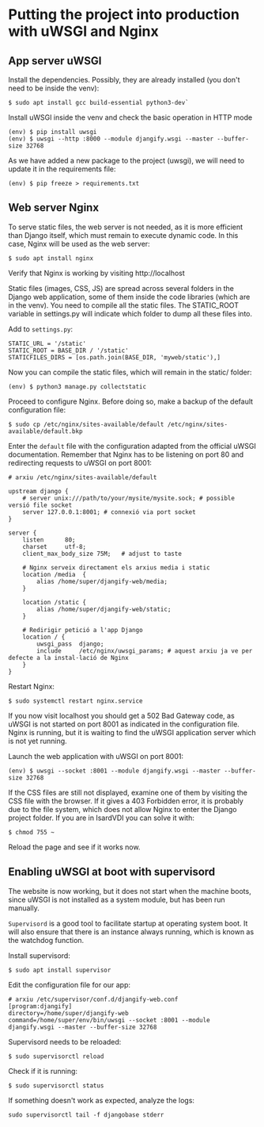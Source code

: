 # Putting the project into production with uWSGI and Nginx

## App server uWSGI

Install the dependencies. Possibly, they are already installed (you don't need to be inside the venv):

```
$ sudo apt install gcc build-essential python3-dev`
```

Install uWSGI inside the venv and check the basic operation in HTTP mode

```
(env) $ pip install uwsgi
(env) $ uwsgi --http :8000 --module djangify.wsgi --master --buffer-size 32768
```

As we have added a new package to the project (uwsgi), we will need to update it in the requirements file:

```
(env) $ pip freeze > requirements.txt
```

## Web server Nginx

To serve static files, the web server is not needed, as it is more efficient than Django itself, which must remain to execute dynamic code. In this case, Nginx will be used as the web server:

```
$ sudo apt install nginx
```

Verify that Nginx is working by visiting http://localhost

Static files (images, CSS, JS) are spread across several folders in the Django web application, some of them inside the code libraries (which are in the venv). You need to compile all the static files. The STATIC_ROOT variable in settings.py will indicate which folder to dump all these files into.

Add to `settings.py`:

```
STATIC_URL = '/static'
STATIC_ROOT = BASE_DIR / '/static'
STATICFILES_DIRS = [os.path.join(BASE_DIR, 'myweb/static'),]
```

Now you can compile the static files, which will remain in the static/ folder:

```
(env) $ python3 manage.py collectstatic
```

Proceed to configure Nginx. Before doing so, make a backup of the default configuration file:

```
$ sudo cp /etc/nginx/sites-available/default /etc/nginx/sites-available/default.bkp
```

Enter the `default` file with the configuration adapted from the official uWSGI documentation. Remember that Nginx has to be listening on port 80 and redirecting requests to uWSGI on port 8001:

```
# arxiu /etc/nginx/sites-available/default

upstream django {
    # server unix:///path/to/your/mysite/mysite.sock; # possible versió file socket
    server 127.0.0.1:8001; # connexió via port socket
}
 
server {
    listen      80;
    charset     utf-8;
    client_max_body_size 75M;   # adjust to taste

    # Nginx serveix directament els arxius media i static
    location /media  {
        alias /home/super/djangify-web/media;
    }
 
    location /static {
        alias /home/super/djangify-web/static;
    }

    # Redirigir petició a l'app Django
    location / {
        uwsgi_pass  django;
        include     /etc/nginx/uwsgi_params; # aquest arxiu ja ve per defecte a la instal·lació de Nginx
    }
}
```

Restart Nginx:

```
$ sudo systemctl restart nginx.service
```

If you now visit localhost you should get a 502 Bad Gateway code, as uWSGI is not started on port 8001 as indicated in the configuration file. Nginx is running, but it is waiting to find the uWSGI application server which is not yet running.

Launch the web application with uWSGI on port 8001:

```
(env) $ uwsgi --socket :8001 --module djangify.wsgi --master --buffer-size 32768
```

If the CSS files are still not displayed, examine one of them by visiting the CSS file with the browser. If it gives a 403 Forbidden error, it is probably due to the file system, which does not allow Nginx to enter the Django project folder. If you are in IsardVDI you can solve it with:

```
$ chmod 755 ~
```

Reload the page and see if it works now.

## Enabling uWSGI at boot with supervisord

The website is now working, but it does not start when the machine boots, since uWSGI is not installed as a system module, but has been run manually.

`Supervisord` is a good tool to facilitate startup at operating system boot. It will also ensure that there is an instance always running, which is known as the watchdog function.

Install supervisord:

```
$ sudo apt install supervisor
```

Edit the configuration file for our app:

```
# arxiu /etc/supervisor/conf.d/djangify-web.conf
[program:djangify]
directory=/home/super/djangify-web
command=/home/super/env/bin/uwsgi --socket :8001 --module djangify.wsgi --master --buffer-size 32768
```

Supervisord needs to be reloaded:

```
$ sudo supervisorctl reload
```

Check if it is running:

```
$ sudo supervisorctl status
```

If something doesn't work as expected, analyze the logs:

```
sudo supervisorctl tail -f djangobase stderr
```
